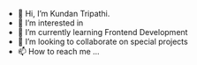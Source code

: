 - 👋 Hi, I’m Kundan Tripathi.
- 👀 I’m interested in 
- 🌱 I’m currently learning Frontend Development
- 💞️ I’m looking to collaborate on special projects
- 📫 How to reach me ...

<!---
kundantripathi98/kundantripathi98 is a ✨ special ✨ repository because its `README.md` (this file) appears on your GitHub profile.
You can click the Preview link to take a look at your changes.
--->
